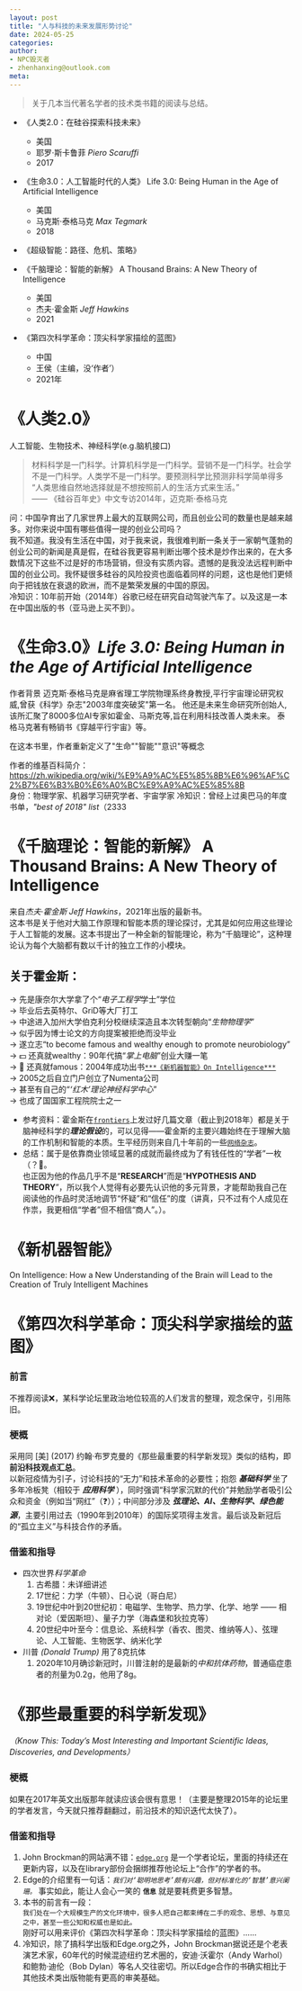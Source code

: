 ```yaml
---
layout: post
title: "人与科技的未来发展形势讨论"
date: 2024-05-25
categories: 
author:
- NPC毁灭者
- zhenhanxing@outlook.com
meta: 
---
```

> 关于几本当代著名学者的技术类书籍的阅读与总结。

- 《人类2.0：在硅谷探索科技未来》   
    - 美国  
    - 耶罗·斯卡鲁菲 *Piero Scaruffi*    
    - 2017
- 《生命3.0：人工智能时代的人类》 Life 3.0: Being Human in the Age of Artificial Intelligence 
    - 美国
    - 马克斯·泰格马克 *Max Tegmark*
    - 2018
- 《超级智能：路径、危机、策略》  

- 《千脑理论：智能的新解》 A Thousand Brains: A New Theory of Intelligence
    - 美国
    - 杰夫·霍金斯 *Jeff Hawkins*
    - 2021

- 《第四次科学革命：顶尖科学家描绘的蓝图》
    - 中国
    - 王侯（主编，没‘作者’）
    - 2021年


# 《人类2.0》
人工智能、生物技术、神经科学(e.g.脑机接口)
> 材料科学是一门科学。计算机科学是一门科学。营销不是一门科学。社会学不是一门科学。人类学不是一门科学。要预测科学比预测非科学简单得多  
> “人类思维自然地选择就是不想按照前人的生活方式来生活。”   
> —— 《硅谷百年史》中文专访2014年，迈克斯·泰格马克   

问：中国孕育出了几家世界上最大的互联网公司，而且创业公司的数量也是越来越多。对你来说中国有哪些值得一提的创业公司吗？  
我不知道。我没有生活在中国，对于我来说，我很难判断一条关于一家朝气蓬勃的创业公司的新闻是真是假，在硅谷我更容易判断出哪个技术是炒作出来的，在大多数情况下这些不过是好的市场营销，但没有实质内容。遗憾的是我没法远程判断中国的创业公司。我怀疑很多硅谷的风险投资也面临着同样的问题，这也是他们更倾向于把钱放在衰退的欧洲，而不是繁荣发展的中国的原因。  
冷知识：10年前开始（2014年）谷歌已经在研究自动驾驶汽车了。以及这是一本在中国出版的书（亚马逊上买不到）。


# 《生命3.0》*Life 3.0: Being Human in the Age of Artificial Intelligence*
作者背景
迈克斯·泰格马克是麻省理工学院物理系终身教授,平行宇宙理论研究权威,曾获《科学》杂志"2003年度突破奖"第一名。 他还是未来生命研究所创始人,该所汇聚了8000多位AI专家如霍金、马斯克等,旨在利用科技改善人类未来。 泰格马克著有畅销书《穿越平行宇宙》等。  

在这本书里，作者重新定义了"生命""智能""意识"等概念   

作者的维基百科简介：https://zh.wikipedia.org/wiki/%E9%A9%AC%E5%85%8B%E6%96%AF%C2%B7%E6%B3%B0%E6%A0%BC%E9%A9%AC%E5%85%8B  
身份：物理学家、机器学习研究学者、宇宙学家
冷知识：曾经上过奥巴马的年度书单，*"best of 2018" list*（2333


# 《千脑理论：智能的新解》 A Thousand Brains: A New Theory of Intelligence
来自*杰夫·霍金斯 Jeff Hawkins*，2021年出版的最新书。  
这本书是关于他对大脑工作原理和智能本质的理论探讨，尤其是如何应用这些理论于人工智能的发展。这本书提出了一种全新的智能理论，称为“千脑理论”，这种理论认为每个大脑都有数以千计的独立工作的小模块。  
## 关于霍金斯：
-> 先是康奈尔大学拿了个“*电子工程学*学士”学位  
-> 毕业后去英特尔、GriD等大厂打工  
-> 中途进入加州大学伯克利分校继续深造且本次转型朝向“*生物物理学*”  
-> 似乎因为博士论文的方向提案被拒绝而没毕业  
-> 遂立志“to become famous and wealthy enough to promote neurobiology”  
-> 💵 还真就wealthy：90年代搞“*掌上电脑*”创业大赚一笔  
-> 🏅 还真就famous：2004年成功出书[`***《新机器智能》On Intelligence***`](#新机器智能)   
-> 2005之后自立门户创立了Numenta公司  
-> 甚至有自己的“*‘红木’理论神经科学中心*”  
-> 也成了国国家工程院院士之一   
- 参考资料：霍金斯在[`frontiers`](https://loop.frontiersin.org/people/312279/publications)上发过好几篇文章（截止到2018年）都是关于脑神经科学的***理论假设***的，可以见得——霍金斯的主要兴趣始终在于理解大脑的工作机制和智能的本质。生平经历则来自几十年前的一些[`网络杂志`](https://pencomputing.com/palm/Pen33/hawkins1.html)。  
- 总结：属于是依靠商业领域显著的成就而最终成为了有钱任性的“学者”一枚（？🤔。  
也正因为他的作品几乎不是“**RESEARCH**”而是“**HYPOTHESIS AND THEORY**”，所以我个人觉得有必要先认识他的多元背景，才能帮助我自己在阅读他的作品时灵活地调节“怀疑”和“信任”的度（讲真，只不过有个人成见在作祟，我更相信“学者”但不相信“商人”。）。
# 《新机器智能》
On Intelligence: How a New Understanding of the Brain will Lead to the Creation of Truly Intelligent Machines

# 《第四次科学革命：顶尖科学家描绘的蓝图》
### 前言
不推荐阅读❌，某科学论坛里政治地位较高的人们发言的整理，观念保守，引用陈旧。  
### 梗概
采用同 [美] (2017) 约翰·布罗克曼的《那些最重要的科学新发现》类似的结构，即**前沿科技观点汇总**。  
以新冠疫情为引子，讨论科技的“无力”和技术革命的必要性；抱怨 ***基础科学*** 坐了多年冷板凳（相较于 ***应用科学*** ），同时强调“科学家沉默的代价”并勉励学者吸引公众和资金（例如当“网红”（❓））；中间部分涉及 ***弦理论、AI、生物科学、绿色能源***，主要引用过去（1990年到2010年）的国际奖项得主发言。最后谈及新冠后的“孤立主义”与科技合作的矛盾。  
### 借鉴和指导
- 四次世界*科学革命*
    1. 古希腊：未详细讲述
    1. 17世纪：力学（牛顿）、日心说（哥白尼）
    1. 19世纪中叶到20世纪初：电磁学、生物学、热力学、化学、地学 —— 相对论（爱因斯坦）、量子力学（海森堡和狄拉克等）
    1. 20世纪中叶至今：信息论、系统科学（香农、图灵、维纳等人）、弦理论、人工智能、生物医学、纳米化学
- 川普 *(Donald Trump)* 用了8克抗体
    1. 2020年10月确诊新冠时，川普注射的是最新的*中和抗体药物*，普通癌症患者的剂量为0.2g，他用了8g。

# 《那些最重要的科学新发现》
*（Know This: Today’s Most Interesting and Important Scientific Ideas, Discoveries, and Developments）*
### 梗概
如果在2017年英文出版那年就读应该会很有意思！（主要是整理2015年的论坛里的学者发言，今天就只推荐翻翻过，前沿技术的知识迭代太快了）。   
### 借鉴和指导
1. John Brockman的网站满不错：[`edge.org`](https://www.edge.org/conversations) 是一个学者论坛，里面的持续还在更新内容，以及在library部份会捆绑推荐他论坛上“合作”的学者的书。
1. Edge的介绍里有一句话：*`我们对‘聪明地思考’颇有兴趣，但对标准化的‘智慧’意兴阑珊。`* 事实如此，能让人会心一笑的 **`信息`** 就是要耗费更多智慧。
1. 本书的前言有一段：  
        ```
        我们处在一个大规模生产的文化环境中，很多人把自己都束缚在二手的观念、思想、与意见之中，甚至一些公知和权威也是如此。
        ```  
    刚好可以用来评价《第四次科学革命：顶尖科学家描绘的蓝图》……
1. 冷知识，除了搞科学出版和Edge.org之外，John Brockman据说还是个老表演艺术家，60年代的时候混迹纽约艺术圈的，安迪·沃霍尔（Andy Warhol）和鲍勃·迪伦（Bob Dylan）等名人交往密切。所以Edge合作的书确实相比于其他技术类出版物能有更高的审美基础。
